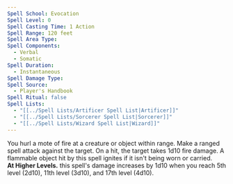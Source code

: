 ```yaml
---
Spell School: Evocation
Spell Level: 0
Spell Casting Time: 1 Action
Spell Range: 120 feet
Spell Area Type: 
Spell Components:
  - Verbal
  - Somatic
Spell Duration:
  - Instantaneous
Spell Damage Type: 
Spell Source:
  - Player's Handbook
Spell Ritual: false
Spell Lists:
  - "[[../Spell Lists/Artificer Spell List|Artificer]]"
  - "[[../Spell Lists/Sorcerer Spell List|Sorcerer]]"
  - "[[../Spell Lists/Wizard Spell List|Wizard]]"
---
```


You hurl a mote of fire at a creature or object within range. Make a ranged spell attack against the target. On a hit, the target takes 1d10 fire damage. A flammable object hit by this spell ignites if it isn't being worn or carried.  
**At Higher Levels.** this spell's damage increases by 1d10 when you reach 5th level (2d10), 11th level (3d10), and 17th level (4d10).
